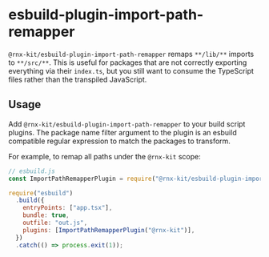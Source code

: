 # esbuild-plugin-import-path-remapper

`@rnx-kit/esbuild-plugin-import-path-remapper` remaps `**/lib/**` imports to
`**/src/**`. This is useful for packages that are not correctly exporting
everything via their `index.ts`, but you still want to consume the TypeScript
files rather than the transpiled JavaScript.

## Usage

Add `@rnx-kit/esbuild-plugin-import-path-remapper` to your build script plugins.
The package name filter argument to the plugin is an esbuild compatible regular
expression to match the packages to transform.

For example, to remap all paths under the `@rnx-kit` scope:

```js
// esbuild.js
const ImportPathRemapperPlugin = require("@rnx-kit/esbuild-plugin-import-path-remapper");

require("esbuild")
  .build({
    entryPoints: ["app.tsx"],
    bundle: true,
    outfile: "out.js",
    plugins: [ImportPathRemapperPlugin("@rnx-kit")],
  })
  .catch(() => process.exit(1));
```

